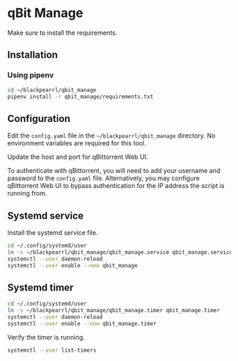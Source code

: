 # qBit Manage

Make sure to install the requirements.

## Installation
### Using pipenv

```bash
cd ~/blackpearrl/qbit_manage
pipenv install -r qbit_manage/requirements.txt
```

## Configuration

Edit the `config.yaml` file in the `~/blackpearrl/qbit_manage` directory.
No environment variables are required for this tool.

Update the host and port for qBittorrent Web UI.

To authenticate with qBittorrent, you will need to add your username and password to the `config.yaml` file.
Alternatively, you may configure qBittorrent Web UI to bypass authentication for the IP address the script is running from.

## Systemd service

Install the systemd service file.

```bash
cd ~/.config/systemd/user
ln -s ~/blackpearrl/qbit_manage/qbit_manage.service qbit_manage.service
systemctl --user daemon-reload
systemctl --user enable --now qbit_manage
```

## Systemd timer

```bash
cd ~/.config/systemd/user
ln -s ~/blackpearrl/qbit_manage/qbit_manage.timer qbit_manage.timer
systemctl --user daemon-reload
systemctl --user enable --now qbit_manage.timer
```

Verify the timer is running.

```bash
systemctl --user list-timers
```
